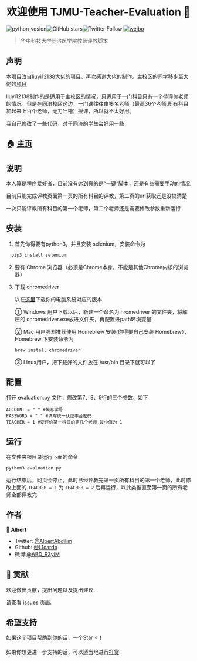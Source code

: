 <div>
<h1 align="center">欢迎使用 TJMU-Teacher-Evaluation 👋</h1>
</div>

![python_vesion](https://img.shields.io/badge/Python-3.5%2B-green.svg)![GitHub stars](https://img.shields.io/github/stars/L1cardo/TJMU-Teacher-Evaluation.svg?style=social)![Twitter Follow](https://img.shields.io/twitter/follow/AlbertAbdilim.svg?label=Follow&style=social)
[![weibo](https://img.shields.io/badge/微博-@ABD_R3yiM-red.svg)](https://www.weibo.com/ABD_R3yiM)

> 华中科技大学同济医学院教师评教脚本

## 声明

本项目改自[liuyi12138](https://github.com/liuyi12138/HustPingJiao)大佬的项目，再次感谢大佬的制作。主校区的同学移步至大佬的[项目](https://github.com/liuyi12138/HustPingJiao)

liuyi12138制作的是适用于主校区的情况，只适用于一门科目只有一个待评价老师的情况。但是在同济校区这边，一门课往往由多名老师（最高36个老师,所有科目加起来上百个老师，无力吐槽）授课，所以就不太好用。

我自己修改了一些代码，对于同济的学生会好用一些

## 🏠 [主页](https://github.com/L1cardo/TJMU-Teacher-Evaluation)

## 说明

本人算是程序爱好者，目前没有达到真的是“一键”脚本，还是有些需要手动的情况

目前只能完成评教页面第一页的所有科目的评教，第二页的url获取还是没搞清楚

一次只能评教所有科目的第一个老师，第二个老师还是需要修改参数重新运行

## 安装

1. 首先你得要有python3，并且安装 selenium，安装命令为

```python
  pip3 install selenium
```

2. 要有 Chrome 浏览器（必须是Chrome本身，不能是其他Chrome内核的浏览器）

3. 下载 chromedriver 
   
   以在[这里](http://npm.taobao.org/mirrors/chromedriver/)下载你的电脑系统对应的版本
   
   ① Windows 用户下载以后，新建一个命名为 hromedriver 的文件夹，将解压的 chromedriver.exe放进文件夹，再配置进path环境变量 
   
   ② Mac 用户强烈推荐使用 Homebrew 安装(你得要自己安装 Homebrew），Homebrew 下安装命令为
   
   ```bash
   brew install chromedriver
   ```
   
   ③ Linux用户，把下载好的文件放在 /usr/bin 目录下就可以了

## 配置

打开 evaluation.py 文件，修改第7、8、9行的三个参数，如下

```
ACCOUNT = " " #填写学号
PASSWORD = " " #填写统一认证平台密码
TEACHER = 1 #要评价某一科目的第几个老师,最小值为 1
```

## 运行

在文件夹根目录运行下面的命令 

```python
python3 evaluation.py
```

运行结束后，网页会停止，此时已经评教完第一页所有科目的第一个老师，此时修改上面的 `TEACHER = 1` 为 `TEACHER = 2` 后再运行，以此类推直至第一页的所有老师全部评教完

## 作者

👤 **Albert**

* Twitter: [@AlbertAbdilim](https://twitter.com/AlbertAbdilim)
* Github: [@L1cardo](https://github.com/L1cardo)
* 微博:[@ABD_R3yiM](https://www.weibo.com/ABD_R3yiM)

## 🤝 贡献

欢迎做出贡献，提出问题以及提出建议!

请查看 [issues](https://github.com/L1cardo/TJMU-Teacher-Evaluation/issues) 页面.

## 希望支持

如果这个项目帮助到你的话，一个Star ⭐️！

如果你想更进一步支持的话，可以适当地进行[打赏](https://raw.githubusercontent.com/L1cardo/images/master/TJMU-Teacher-Evaluation/alipay.jpg)
